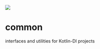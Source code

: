[![](https://jitpack.io/v/Kotlin-DI/common.svg)](https://jitpack.io/#Kotlin-DI/common)
# common
interfaces and utilities for Kotlin-DI projects
